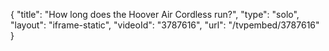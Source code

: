 {
    "title": "How long does the Hoover Air Cordless run?",
    "type": "solo",
    "layout": "iframe-static",
    "videoId": "3787616",
    "url": "\/tvpembed\/3787616"
}